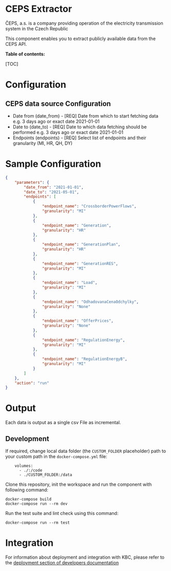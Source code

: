 CEPS Extractor
=============

ČEPS, a.s. is a company providing operation of the electricity transmission system in the Czech Republic

This component enables you to extract publicly available data from the CEPS API.

**Table of contents:**

[TOC]

Configuration
=============

## CEPS data source Configuration

 - Date from (date_from) - [REQ] Date from which to start fetching data e.g. 3 days ago or exact date 2021-01-01
 - Date to (date_to) - [REQ] Date to which data fetching should be performed e.g. 3 days ago or exact date 2021-01-01
 - Endpoints (endpoints) - [REQ] Select list of endpoints and their granularity (MI, HR, QH, DY)




Sample Configuration
=============
```json
{
    "parameters": {
        "date_from": "2021-01-01",
        "date_to": "2021-05-01",
        "endpoints": [
            {
                "endpoint_name": "CrossborderPowerFlows",
                "granularity": "MI"
            },
            {
                "endpoint_name": "Generation",
                "granularity": "HR"
            },
            {
                "endpoint_name": "GenerationPlan",
                "granularity": "HR"
            },
            {
                "endpoint_name": "GenerationRES",
                "granularity": "MI"
            },
            {
                "endpoint_name": "Load",
                "granularity": "MI"
            },
            {
                "endpoint_name": "OdhadovanaCenaOdchylky",
                "granularity": "None"
            },
            {
                "endpoint_name": "OfferPrices",
                "granularity": "None"
            },
            {
                "endpoint_name": "RegulationEnergy",
                "granularity": "MI"
            },
            {
                "endpoint_name": "RegulationEnergyB",
                "granularity": "MI"
            }
        ]
    },
    "action": "run"
}
```

Output
======

Each data is output as a single csv File as incremental.

Development
-----------

If required, change local data folder (the `CUSTOM_FOLDER` placeholder) path to your custom path in
the `docker-compose.yml` file:

~~~~~~~~~~~~~~~~~~~~~~~~~~~~~~~~~~~~~~~~~~~~~~~~~~~~~~~~~~~~~~~~~~~~~~~~~~~~~~~~
    volumes:
      - ./:/code
      - ./CUSTOM_FOLDER:/data
~~~~~~~~~~~~~~~~~~~~~~~~~~~~~~~~~~~~~~~~~~~~~~~~~~~~~~~~~~~~~~~~~~~~~~~~~~~~~~~~

Clone this repository, init the workspace and run the component with following command:

~~~~~~~~~~~~~~~~~~~~~~~~~~~~~~~~~~~~~~~~~~~~~~~~~~~~~~~~~~~~~~~~~~~~~~~~~~~~~~~~
docker-compose build
docker-compose run --rm dev
~~~~~~~~~~~~~~~~~~~~~~~~~~~~~~~~~~~~~~~~~~~~~~~~~~~~~~~~~~~~~~~~~~~~~~~~~~~~~~~~

Run the test suite and lint check using this command:

~~~~~~~~~~~~~~~~~~~~~~~~~~~~~~~~~~~~~~~~~~~~~~~~~~~~~~~~~~~~~~~~~~~~~~~~~~~~~~~~
docker-compose run --rm test
~~~~~~~~~~~~~~~~~~~~~~~~~~~~~~~~~~~~~~~~~~~~~~~~~~~~~~~~~~~~~~~~~~~~~~~~~~~~~~~~

Integration
===========

For information about deployment and integration with KBC, please refer to the
[deployment section of developers documentation](https://developers.keboola.com/extend/component/deployment/)